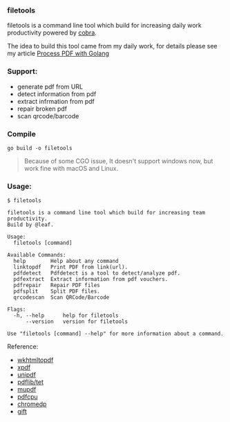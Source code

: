 ### filetools

filetools is a command line tool which build for increasing daily work productivity powered by [cobra](https://github.com/spf13/cobra).

The idea to build this tool came from my daily work, for details please see my article [Process PDF with Golang](https://www.reddit.com/r/golang/comments/eihcts/process_pdf_with_golang/)

### Support:
- generate pdf from URL
- detect information from pdf
- extract infrmation from pdf
- repair broken pdf
- scan qrcode/barcode

### Compile
```
go build -o filetools
```

> Because of some CGO issue, It doesn't support windows now, but work fine with macOS and Linux.


### Usage:
```
$ filetools

filetools is a command line tool which build for increasing team productivity.
Build by @leaf.

Usage:
  filetools [command]

Available Commands:
  help        Help about any command
  linktopdf   Print PDF from link(url).
  pdfdetect   Pdfdetect is a tool to detect/analyze pdf.
  pdfextract  Extract information from pdf vouchers.
  pdfrepair   Repair PDF files
  pdfsplit    Split PDF files.
  qrcodescan  Scan QRCode/Barcode

Flags:
  -h, --help      help for filetools
      --version   version for filetools

Use "filetools [command] --help" for more information about a command.
```


Reference:
- [wkhtmltopdf](https://wkhtmltopdf.org/)
- [xpdf](https://www.xpdfreader.com/)
- [unipdf](https://unidoc.io/)
- [pdflib/tet](https://www.pdflib.com/products/tet/)
- [mupdf](https://www.mupdf.com/index.html)
- [pdfcpu](https://pdfcpu.io/)
- [chromedp](https://github.com/chromedp/chromedp)
- [gift](github.com/disintegration/gift)
